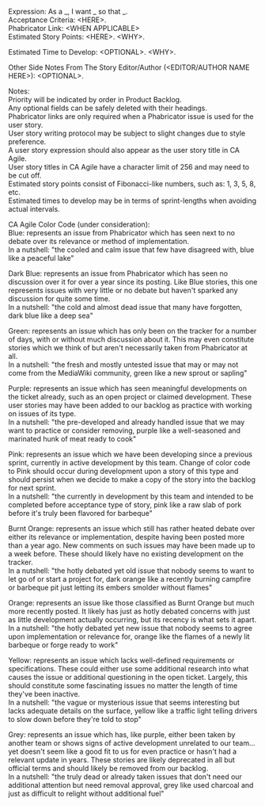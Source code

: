 Expression: As a _, I want _ so that _.  
Acceptance Criteria: \<HERE\>.  
Phabricator Link: \<WHEN APPLICABLE\>  
Estimated Story Points: \<HERE\>. \<WHY\>.  

Estimated Time to Develop: \<OPTIONAL\>. \<WHY\>.  

Other Side Notes From The Story Editor/Author (\<EDITOR/AUTHOR NAME HERE\>): \<OPTIONAL\>.  

Notes:  
Priority will be indicated by order in Product Backlog.  
Any optional fields can be safely deleted with their headings.  
Phabricator links are only required when a Phabricator issue is used for the user story.  
User story writing protocol may be subject to slight changes due to style preference.  
A user story expression should also appear as the user story title in CA Agile.  
User story titles in CA Agile have a character limit of 256 and may need to be cut off.  
Estimated story points consist of Fibonacci-like numbers, such as: 1, 3, 5, 8, etc.  
Estimated times to develop may be in terms of sprint-lengths when avoiding actual intervals.  
  
  
CA Agile Color Code (under consideration):  
Blue: represents an issue from Phabricator which has seen next to no debate over its relevance or method of implementation.  
    In a nutshell: "the cooled and calm issue that few have disagreed with, blue like a peaceful lake"  

Dark Blue: represents an issue from Phabricator which has seen no discussion over it for over a year since its posting. Like Blue stories, this one represents issues with very little or no debate but haven't sparked any discussion for quite some time.  
    In a nutshell: "the cold and almost dead issue that many have forgotten, dark blue like a deep sea"  

Green: represents an issue which has only been on the tracker for a number of days, with or without much discussion about it. This may even constitute stories which we think of but aren't necessarily taken from Phabricator at all.  
    In a nutshell: "the fresh and mostly untested issue that may or may not come from the MediaWiki community, green like a new sprout or sapling"  

Purple: represents an issue which has seen meaningful developments on the ticket already, such as an open project or claimed development. These user stories may have been added to our backlog as practice with working on issues of its type.  
    In a nutshell: "the pre-developed and already handled issue that we may want to practice or consider removing, purple like a well-seasoned and marinated hunk of meat ready to cook"  

Pink: represents an issue which we have been developing since a previous sprint, currently in active development by this team. Change of color code to Pink should occur during development upon a story of this type and should persist when we decide to make a copy of the story into the backlog for next sprint.  
    In a nutshell: "the currently in development by this team and intended to be completed before acceptance type of story, pink like a raw slab of pork before it's truly been flavored for barbeque"  

Burnt Orange: represents an issue which still has rather heated debate over either its relevance or implementation, despite having been posted more than a year ago. New comments on such issues may have been made up to a week before. These should likely have no existing development on the tracker.  
    In a nutshell: "the hotly debated yet old issue that nobody seems to want to let go of or start a project for, dark orange like a recently burning campfire or barbeque pit just letting its embers smolder without flames"  

Orange: represents an issue like those classified as Burnt Orange but much more recently posted. It likely has just as hotly debated concerns with just as little development actually occurring, but its recency is what sets it apart.  
    In a nutshell: "the hotly debated yet new issue that nobody seems to agree upon implementation or relevance for, orange like the flames of a newly lit barbeque or forge ready to work"  

Yellow: represents an issue which lacks well-defined requirements or specifications. These could either use some additional research into what causes the issue or additional questioning in the open ticket. Largely, this should constitute some fascinating issues no matter the length of time they've been inactive.  
    In a nutshell: "the vague or mysterious issue that seems interesting but lacks adequate details on the surface, yellow like a traffic light telling drivers to slow down before they're told to stop"  

Grey: represents an issue which has, like purple, either been taken by another team or shows signs of active development unrelated to our team... yet doesn't seem like a good fit to us for even practice or hasn't had a relevant update in years. These stories are likely deprecated in all but official terms and should likely be removed from our backlog.  
    In a nutshell: "the truly dead or already taken issues that don't need our additional attention but need removal approval, grey like used charcoal and just as difficult to relight without additional fuel"  